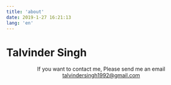 ```yaml
---
title: 'about'
date: 2019-1-27 16:21:13
lang: 'en'
---
```


# Talvinder Singh

<div align="center">

If you want to contact me, Please send me an email talvindersingh1992@gmail.com

</div>
